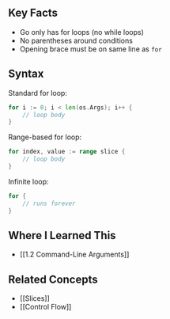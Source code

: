 ## Key Facts

- Go only has for loops (no while loops)
- No parentheses around conditions
- Opening brace must be on same line as `for`

## Syntax

Standard for loop:

```go
for i := 0; i < len(os.Args); i++ {
    // loop body
}
```

Range-based for loop:

```go
for index, value := range slice {
    // loop body
}
```

Infinite loop:

```go
for {
    // runs forever
}
```

## Where I Learned This

- [[1.2 Command-Line Arguments]]

## Related Concepts

- [[Slices]]
- [[Control Flow]]